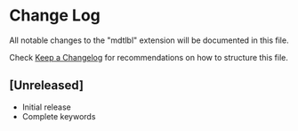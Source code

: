 # Change Log

All notable changes to the "mdtlbl" extension will be documented in this file.

Check [Keep a Changelog](http://keepachangelog.com/) for recommendations on how to structure this file.

## [Unreleased]

- Initial release
- Complete keywords